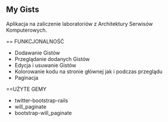 ## My Gists

Aplikacja na zaliczenie laboratoriów z Architektury Serwisów Komputerowych.

== FUNKCJONALNOŚĆ
- Dodawanie Gistów
- Przeglądanie dodanych Gistów
- Edycja i usuwanie Gistów
- Kolorowanie kodu na stronie głównej jak i podczas przeglądu
- Paginacja



==UŻYTE GEMY
- twitter-bootstrap-rails
- will_paginate
- bootstrap-will_paginate
